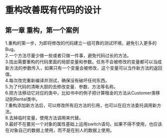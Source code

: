 # 重构改善既有代码的设计
## 第一章 重构，第一个案例
1.重构的第一步，为即将修改的代码建立一组可靠的测试环境，避免引入更多的Bug。   
2.一个方法尽量少做一些或者只做一件事，避免代码过长的方法。   
3.找出需要重构的代码里面的局部变量和参数。任务不会被修改的变量都可以当成新方法的参数传入，如果只有一个变量会被修改，这个变量可以当作新方法的返回值。   
4.每次改完重新编译并测试，确保没有破坏任何东西。   
5.为了代码的清晰大胆的去修改变量、参数、方法等名称。   
6.把方法移动它对应的类中，比如书中的例子把计算租金的方法从Customer类移动到Rental类中。   
7.重构添加新方法后，可以修改所有旧方法的引用，也可以在旧方法委托调用新方法。   
8.去掉临时变量，使用方法调用来代替。   
9.最好不在要另一个对象的属性基础上运用switch语句。如果不得不使用，也应该在对象自己的数据上使用，而不是在别人的数据上使用。   
